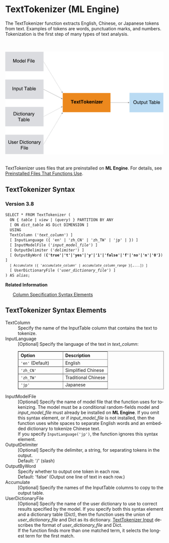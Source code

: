 <html><head></head><body><div class="nested0" aria-labelledby="ariaid-title1" topicindex="1" topicid="cqz1507574499386" id="cqz1507574499386"><h1 class="title topictitle1" id="ariaid-title1">TextTokenizer (ML Engine)</h1><div class="body conbody">
<p class="p">The TextTokenizer function extracts English, Chinese, or Japanese tokens
			from text. Examples of tokens are words, punctuation marks, and numbers. Tokenization is
			the first step of many types of text analysis.</p><div class="fig fignone" id="cqz1507574499386__fig_ofl_2gh_4w"><div class="caption"></div><br clear="none"></br><img class="image" id="cqz1507574499386__image_ezs_2gh_4w" src="wgd1466005661569.svg" alt="How Machine Learning Engine function TextTokenizer works"></img><br clear="none"></br></div>
<p class="p">TextTokenizer uses files that are preinstalled on <span><b>ML Engine</b></span>. For details, see <a href="tzu1557778477026.md">Preinstalled Files That Functions Use</a>.</p></div><div class="topic reference nested1" aria-labelledby="ariaid-title2" topicindex="2" topicid="exw1507574589741" xml:lang="en-us" lang="en-us" id="exw1507574589741">
<h2 class="title topictitle2" id="ariaid-title2">TextTokenizer Syntax</h2><div class="body refbody"><div class="section" id="exw1507574589741__section_N1000E_N1000C_N10001">
<h3 class="title sectiontitle">Version <span>3.8</span></h3><pre class="pre codeblock" xml:space="preserve"><code>SELECT * FROM TextTokenizer (
  <span>ON { <var class="keyword varname">table</var> | <var class="keyword varname">view</var> | (<var class="keyword varname">query</var>) }</span> PARTITION BY ANY
  [ ON <var class="keyword varname">dict_table</var> AS Dict DIMENSION ]
  USING
  TextColumn ('<var class="keyword varname">text_column</var>') ]
  [ InputLanguage ({ 'en' | 'zh_CN' | 'zh_TW' | 'jp' | }) ]
  [ InputModelFile ('<var class="keyword varname">input_model_file</var>') ]
  [ OutputDelimiter ('<var class="keyword varname">delimiter</var>') ]
  [ OutputByWord (<span><b>{'true'|'t'|'yes'|'y'|'1'|'false'|'f'|'no'|'n'|'0'}</b></span>) ]
  <code class="ph codeph">[ Accumulate ({ '<var class="keyword varname">accumulate_column</var>' | <var class="keyword varname">accumulate_column_range</var> }[,...]) ]</code>
  [ UserDictionaryFile ('<var class="keyword varname">user_dictionary_file</var>') ]
) AS <var class="keyword varname">alias</var>;</code></pre></div></div><div class="related-links"><div class="linklistheader"><p></p><b>Related Information</b></div>
<ul class="linklist linklist relinfo"><div class="linklistmember"><a href="ndv1557782188375.md">Column Specification Syntax Elements</a></div></ul></div></div><div class="topic reference nested1" aria-labelledby="ariaid-title3" topicindex="3" topicid="wht1507574656875" xml:lang="en-us" lang="en-us" id="wht1507574656875">
<h2 class="title topictitle2" id="ariaid-title3">TextTokenizer Syntax Elements</h2><div class="body refbody"><div class="section" id="wht1507574656875__section_N10011_N1000E_N10001"><dl class="dl parml"><dt class="dt pt dlterm">TextColumn</dt><dd class="dd pd">Specify the name of the InputTable column that contains the text to tokenize.</dd><dt class="dt pt dlterm">InputLanguage</dt><dd class="dd pd">[Optional] Specify the language of the text in <var class="keyword varname">text_column</var>:
<div class="tablenoborder"><table cellpadding="4" cellspacing="0" summary="" id="wht1507574656875__table_x3n_flz_fdb" class="table" frame="border" border="1" rules="all"><div class="caption"></div><colgroup span="1"><col style="width:50%" span="1"></col><col style="width:50%" span="1"></col></colgroup><thead class="thead" style="text-align:left;"><tr class="row"><th class="entry cellrowborder" style="vertical-align:top;" id="d64721e179" rowspan="1" colspan="1">Option</th><th class="entry cellrowborder" style="vertical-align:top;" id="d64721e181" rowspan="1" colspan="1">Description</th></tr></thead><tbody class="tbody"><tr class="row"><td class="entry cellrowborder" style="vertical-align:top;" headers="d64721e179" rowspan="1" colspan="1"><code class="ph codeph">'en'</code> (Default)</td><td class="entry cellrowborder" style="vertical-align:top;" headers="d64721e181" rowspan="1" colspan="1">English</td></tr><tr class="row"><td class="entry cellrowborder" style="vertical-align:top;" headers="d64721e179" rowspan="1" colspan="1"><code class="ph codeph">'zh_CN'</code></td><td class="entry cellrowborder" style="vertical-align:top;" headers="d64721e181" rowspan="1" colspan="1">Simplified Chinese</td></tr><tr class="row"><td class="entry cellrowborder" style="vertical-align:top;" headers="d64721e179" rowspan="1" colspan="1"><code class="ph codeph">'zh_TW'</code></td><td class="entry cellrowborder" style="vertical-align:top;" headers="d64721e181" rowspan="1" colspan="1">Traditional Chinese</td></tr><tr class="row"><td class="entry cellrowborder" style="vertical-align:top;" headers="d64721e179" rowspan="1" colspan="1"><code class="ph codeph">'jp'</code></td><td class="entry cellrowborder" style="vertical-align:top;" headers="d64721e181" rowspan="1" colspan="1">Japanese</td></tr></tbody></table></div></dd><dt class="dt pt dlterm">InputModelFile</dt><dd class="dd pd">[Optional] Specify the name of model file that the function uses for tokenizing. The model must be a conditional random-fields model and <var class="keyword varname">input_model_file</var> must already be installed on <span><b>ML Engine</b></span>. If you omit this syntax element, or if <var class="keyword varname">input_model_file</var> is not installed, then the function uses white spaces to separate English words and an embedded dictionary to tokenize Chinese text.</dd><dd class="dd pd ddexpand">If you specify <code class="ph codeph">InputLanguage('jp')</code>, the function ignores this syntax element.</dd><dt class="dt pt dlterm">OutputDelimiter</dt><dd class="dd pd">[Optional] Specify the delimiter, a string, for separating tokens in the output.</dd><dd class="dd pd ddexpand">Default: '/' (slash)</dd><dt class="dt pt dlterm">OutputByWord</dt><dd class="dd pd">Specify whether to output one token in each row.</dd><dd class="dd pd ddexpand">Default: 'false' (Output one line of text in each row.)</dd><dt class="dt pt dlterm">Accumulate</dt><dd class="dd pd">[Optional] Specify the names of the InputTable columns to copy to the output table.</dd><dt class="dt pt dlterm">UserDictionaryFile</dt><dd class="dd pd">[Optional] Specify the name of the user dictionary to use to correct results specified by the model. If you specify both this syntax element and a dictionary table (Dict), then the function uses the union of <var class="keyword varname">user_dictionary_file</var> and Dict as its dictionary. <a href="cyf1542663565904.md">TextTokenizer Input</a> describes the format of <var class="keyword varname">user_dictionary_file</var> and Dict.</dd><dd class="dd pd ddexpand">If the function finds more than one matched term, it selects the longest term for the first match.</dd></dl></div></div></div></div></body></html>
